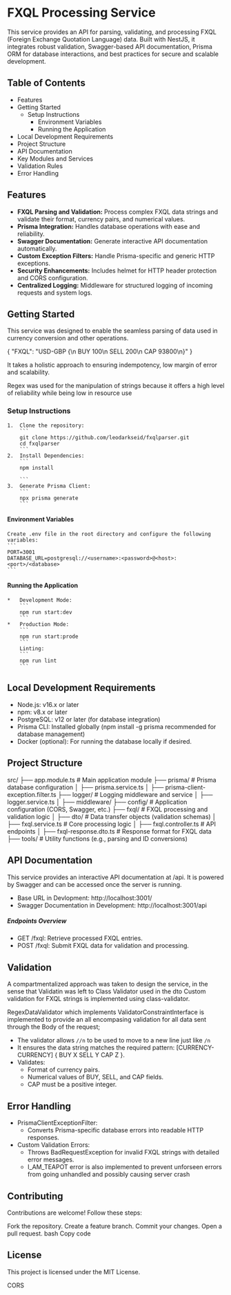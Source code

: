 # **FXQL Processing Service**
This service provides an API for parsing, validating, and processing FXQL (Foreign Exchange Quotation Language) data. Built with NestJS, it integrates robust validation, Swagger-based API documentation, Prisma ORM for database interactions, and best practices for secure and scalable development.


## Table of Contents
*   Features
*   Getting Started
    *   Setup Instructions
        *   Environment Variables
        *   Running the Application
*   Local Development Requirements
*   Project Structure
*   API Documentation
*   Key Modules and Services
*   Validation Rules
*   Error Handling

## Features
*   **FXQL Parsing and Validation:** Process complex FXQL data strings and validate their format, currency pairs, and numerical values.
*   **Prisma Integration:** Handles database operations with ease and reliability.
*   **Swagger Documentation:** Generate interactive API documentation automatically.
*   **Custom Exception Filters:** Handle Prisma-specific and generic HTTP exceptions.
*   **Security Enhancements:** Includes helmet for HTTP header protection and CORS configuration.
*   **Centralized Logging:** Middleware for structured logging of incoming requests and system logs.

## Getting Started

This service was designed to enable the seamless parsing of data used in currency conversion and other operations.

{
  "FXQL": "USD-GBP {\\n BUY 100\\n SELL 200\\n CAP 93800\\n}"
}

It takes a holistic approach to ensuring indempotency, low margin of error and scalability.

Regex was used for the manipulation of strings because it offers a high level of reliability while being low in resource use

### Setup Instructions
    1.  Clone the repository:
        ```
        git clone https://github.com/leodarkseid/fxqlparser.git
        cd fxqlparser
        ```
    2.  Install Dependencies:
        ```
        npm install

        ```
    3.  Generate Prisma Client:
        ```
        npx prisma generate
        ```
#### Environment Variables
    Create .env file in the root directory and configure the following variables:
    ```
    PORT=3001
    DATABASE_URL=postgresql://<username>:<password>@<host>:<port>/<database>
    ```
#### Running the Application
    *   Development Mode:
        ```
        npm run start:dev
        ```
    *   Production Mode:
        ```
        npm run start:prode
        ```
        Linting:
        ```
        npm run lint
        ```
##  Local Development Requirements
*   Node.js: v16.x or later
*   npm: v8.x or later
*   PostgreSQL: v12 or later (for database integration)
*   Prisma CLI: Installed globally (npm install -g prisma recommended for database management)
*   Docker (optional): For running the database locally if desired.

## Project Structure

src/
├── app.module.ts             # Main application module
├── prisma/                   # Prisma database configuration
│   ├── prisma.service.ts
│   ├── prisma-client-exception.filter.ts
├── logger/                   # Logging middleware and service
│   ├── logger.service.ts
│   ├── middleware/
├── config/                   # Application configuration (CORS, Swagger, etc.)
├── fxql/                     # FXQL processing and validation logic
│   ├── dto/                  # Data transfer objects (validation schemas)
│   ├── fxql.service.ts       # Core processing logic
│   ├── fxql.controller.ts    # API endpoints
│   ├── fxql-response.dto.ts  # Response format for FXQL data
├── tools/                    # Utility functions (e.g., parsing and ID conversions)


## API Documentation
This service provides an interactive API documentation at /api. It is powered by Swagger and can be accessed once the server is running.

*   Base URL in Devlopment: http://localhost:3001/
*   Swagger Documentation in Development: http://localhost:3001/api

##### Endpoints Overview
*   GET /fxql: Retrieve processed FXQL entries.
*   POST /fxql: Submit FXQL data for validation and processing.



## Validation
A compartmentalized approach was taken to design the service, in the sense that Validatin was left to Class Validator used in the dto
Custom validation for FXQL strings is implemented using class-validator.

RegexDataValidator which implements ValidatorConstraintInterface is implemented to provide an all encompasing validation for all data sent through the Body of the request;

*   The validator allows `//n` to be used to move to a new line just like `/n`
*   It ensures the data string matches the required pattern: [CURRENCY-CURRENCY] { BUY X SELL Y CAP Z }.
*   Validates:
    *   Format of currency pairs.
    *   Numerical values of BUY, SELL, and CAP fields.
    *   CAP must be a positive integer.


##   Error Handling
*   PrismaClientExceptionFilter:
    *   Converts Prisma-specific database errors into readable HTTP responses.
*   Custom Validation Errors:
    *   Throws BadRequestException for invalid FXQL strings with detailed error messages.
    *   I_AM_TEAPOT error is also implemented to prevent unforseen errors from going unhandled and possibly causing server crash  


## Contributing
Contributions are welcome! Follow these steps:

Fork the repository.
Create a feature branch.
Commit your changes.
Open a pull request.
bash
Copy code

## License
This project is licensed under the MIT License.


CORS